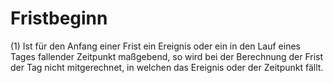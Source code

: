 # Fristbeginn

(1) Ist für den Anfang einer Frist ein Ereignis oder ein in den Lauf eines Tages fallender Zeitpunkt maßgebend, so wird bei der Berechnung der Frist der Tag nicht mitgerechnet, in welchen das Ereignis oder der Zeitpunkt fällt.